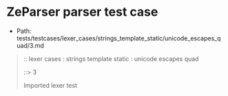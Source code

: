 # ZeParser parser test case

- Path: tests/testcases/lexer_cases/strings_template_static/unicode_escapes_quad/3.md

> :: lexer cases : strings template static : unicode escapes quad
>
> ::> 3
>
> Imported lexer test
>
> <template pure> unicode escapes with invalid content

## FAIL

## Input

`````js
`\uafail`
`````

## Output

_Note: the whole output block is auto-generated. Manual changes will be overwritten!_

Below follow outputs in four parsing modes: sloppy mode, strict mode script goal, module goal, web compat mode (always sloppy).

Note that the output parts are auto-generated by the test runner to reflect actual result.

### Sloppy mode

Parsed with script goal and as if the code did not start with strict mode header.

`````
throws: Parser error!
  Template contained an illegal escape

`\uafail`
^------- error
`````

### Strict mode

Parsed with script goal but as if it was starting with `"use strict"` at the top.

_Output same as sloppy mode._

### Module goal

Parsed with the module goal.

_Output same as sloppy mode._

### Web compat mode

Parsed in sloppy script mode but with the web compat flag enabled.

_Output same as sloppy mode._
